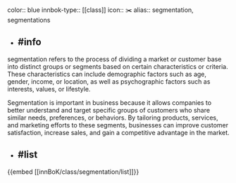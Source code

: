 color:: blue
innbok-type:: [[class]]
icon:: ✂️
alias:: segmentation, segmentations

- ## #info 
segmentation refers to the process of dividing a market or customer base into distinct groups or segments based on certain characteristics or criteria. These characteristics can include demographic factors such as age, gender, income, or location, as well as psychographic factors such as interests, values, or lifestyle.

Segmentation is important in business because it allows companies to better understand and target specific groups of customers who share similar needs, preferences, or behaviors. By tailoring products, services, and marketing efforts to these segments, businesses can improve customer satisfaction, increase sales, and gain a competitive advantage in the market.
- ## #list 
{{embed [[innBoK/class/segmentation/list]]}}

